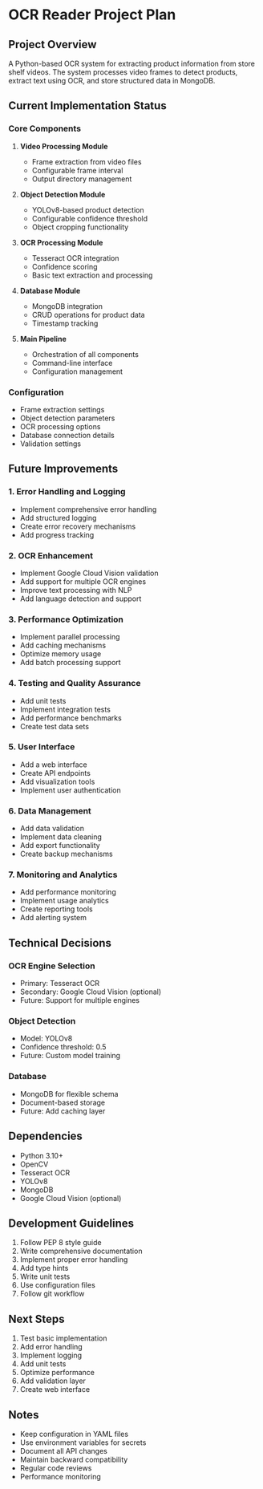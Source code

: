 # OCR Reader Project Plan

## Project Overview
A Python-based OCR system for extracting product information from store shelf videos. The system processes video frames to detect products, extract text using OCR, and store structured data in MongoDB.

## Current Implementation Status

### Core Components
1. **Video Processing Module**
   - Frame extraction from video files
   - Configurable frame interval
   - Output directory management

2. **Object Detection Module**
   - YOLOv8-based product detection
   - Configurable confidence threshold
   - Object cropping functionality

3. **OCR Processing Module**
   - Tesseract OCR integration
   - Confidence scoring
   - Basic text extraction and processing

4. **Database Module**
   - MongoDB integration
   - CRUD operations for product data
   - Timestamp tracking

5. **Main Pipeline**
   - Orchestration of all components
   - Command-line interface
   - Configuration management

### Configuration
- Frame extraction settings
- Object detection parameters
- OCR processing options
- Database connection details
- Validation settings

## Future Improvements

### 1. Error Handling and Logging
- Implement comprehensive error handling
- Add structured logging
- Create error recovery mechanisms
- Add progress tracking

### 2. OCR Enhancement
- Implement Google Cloud Vision validation
- Add support for multiple OCR engines
- Improve text processing with NLP
- Add language detection and support

### 3. Performance Optimization
- Implement parallel processing
- Add caching mechanisms
- Optimize memory usage
- Add batch processing support

### 4. Testing and Quality Assurance
- Add unit tests
- Implement integration tests
- Add performance benchmarks
- Create test data sets

### 5. User Interface
- Add a web interface
- Create API endpoints
- Add visualization tools
- Implement user authentication

### 6. Data Management
- Add data validation
- Implement data cleaning
- Add export functionality
- Create backup mechanisms

### 7. Monitoring and Analytics
- Add performance monitoring
- Implement usage analytics
- Create reporting tools
- Add alerting system

## Technical Decisions

### OCR Engine Selection
- Primary: Tesseract OCR
- Secondary: Google Cloud Vision (optional)
- Future: Support for multiple engines

### Object Detection
- Model: YOLOv8
- Confidence threshold: 0.5
- Future: Custom model training

### Database
- MongoDB for flexible schema
- Document-based storage
- Future: Add caching layer

## Dependencies
- Python 3.10+
- OpenCV
- Tesseract OCR
- YOLOv8
- MongoDB
- Google Cloud Vision (optional)

## Development Guidelines
1. Follow PEP 8 style guide
2. Write comprehensive documentation
3. Implement proper error handling
4. Add type hints
5. Write unit tests
6. Use configuration files
7. Follow git workflow

## Next Steps
1. Test basic implementation
2. Add error handling
3. Implement logging
4. Add unit tests
5. Optimize performance
6. Add validation layer
7. Create web interface

## Notes
- Keep configuration in YAML files
- Use environment variables for secrets
- Document all API changes
- Maintain backward compatibility
- Regular code reviews
- Performance monitoring 